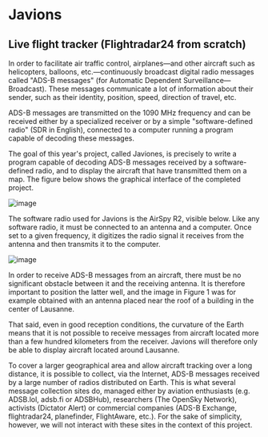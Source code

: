 # Javions
## Live flight tracker (Flightradar24 from scratch)
In order to facilitate air traffic control, airplanes—and other aircraft such as helicopters, balloons, etc.—continuously broadcast digital radio messages called "ADS-B messages" (for Automatic Dependent Surveillance—Broadcast). These messages communicate a lot of information about their sender, such as their identity, position, speed, direction of travel, etc.

ADS-B messages are transmitted on the 1090 MHz frequency and can be received either by a specialized receiver or by a simple "software-defined radio" (SDR in English), connected to a computer running a program capable of decoding these messages.

The goal of this year's project, called Javiones, is precisely to write a program capable of decoding ADS-B messages received by a software-defined radio, and to display the aircraft that have transmitted them on a map. The figure below shows the graphical interface of the completed project.

![image](https://github.com/user-attachments/assets/154b3218-2260-4660-bfe4-4d74b85d124d)

The software radio used for Javions is the AirSpy R2, visible below. Like any software radio, it must be connected to an antenna and a computer. Once set to a given frequency, it digitizes the radio signal it receives from the antenna and then transmits it to the computer.

![image](https://github.com/user-attachments/assets/d0c69e74-95ce-43ce-a4ee-0f6e15263279)


In order to receive ADS-B messages from an aircraft, there must be no significant obstacle between it and the receiving antenna. It is therefore important to position the latter well, and the image in Figure 1 was for example obtained with an antenna placed near the roof of a building in the center of Lausanne.

That said, even in good reception conditions, the curvature of the Earth means that it is not possible to receive messages from aircraft located more than a few hundred kilometers from the receiver. Javions will therefore only be able to display aircraft located around Lausanne.

To cover a larger geographical area and allow aircraft tracking over a long distance, it is possible to collect, via the Internet, ADS-B messages received by a large number of radios distributed on Earth. This is what several message collection sites do, managed either by aviation enthusiasts (e.g. ADSB.lol, adsb.fi or ADSBHub), researchers (The OpenSky Network), activists (Dictator Alert) or commercial companies (ADS-B Exchange, flightradar24, planefinder, FlightAware, etc.). For the sake of simplicity, however, we will not interact with these sites in the context of this project.
